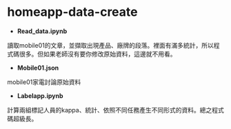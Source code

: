 # homeapp-data-create


* **Read_data.ipynb**

讀取mobile01的文章，並擷取出現產品、廠牌的段落。裡面有滿多統計，所以程式碼很多。但如果老師沒有要你修改原始資料，這邊就不用看。 

* **Mobile01.json**

mobile01家電討論原始資料 

* **Labelapp.ipynb**

計算兩組標記人員的kappa、統計、依照不同任務產生不同形式的資料。總之程式碼超級長。 
